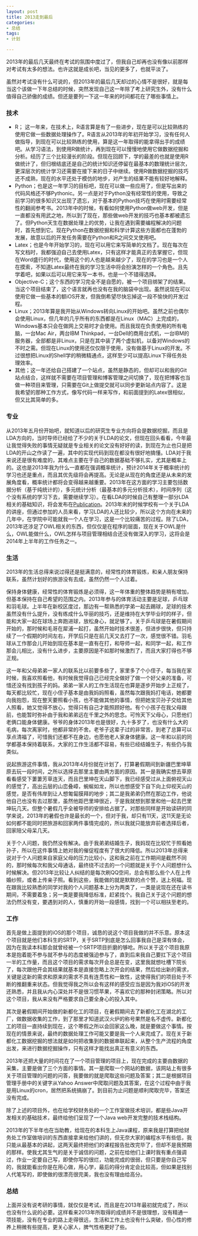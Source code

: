 ```yaml
---
layout: post
title: 2013走到最后
categories:
- 总结
tags:
- 计划

---
```


2013年的最后几天最终在考试的氛围中度过了，但我自己却再也没有像以前那样对考试有太多的想法。也许这就是成长吧，当见的更多了，也就平淡了。

虽然对考试没有什么可说的，但2013年的最后几天却过的心情不是很好，就是每当这个该做一下年总结的时候，突然发现自己这一年除了考上研究生外，没有什么值得自己骄傲的成绩。但还是要列一下这一年来的时间都花在了哪些事情上。

### 技术
* R； 这一年来，在技术上，R语言算是有了一些进步，现在是可以比较熟练的使用它做一些数据处理操作了。R语言从2013年的年初开始学习，没有任何人做指导，到现在可以比较熟练的使用，算是这一年取得的能拿得出手的成绩吧。从学习语法，到使用R做统计，再到现在可以慢慢地使用它做数据挖掘和分析。经历了三个比较漫长的阶段。但现在回顾下，学的最差的也就是使用R做统计了，但归根结底还是自己的统计知识还停留在最基本的数理统计层次，更深层次的统计学习还需要在接下来的日子中继续。使用R做数据挖掘的技巧还不成熟，现在的水平还处于模仿的地步，对产生的结果不能有较好地解释。
* Python；也是这一年学习的目标吧，现在可以做一些应用了，但是写出来的代码风格还不够Pythonic。另一点是对于Python没有经常性的使用，导致之前学习的很多知识又出现了遗忘，对于基本的Python技巧在使用时需要经常性的翻阅参考书。2013年中的时候，有看如何使用Python做web开发，但是一直都没有用武之地，所以到了现在，那些做web开发的技巧也基本都被遗忘了。但Python天生在数据处理上的优势，让我在遇到需要编程解决的问题时，首先想到它。现在Python在数据挖掘和科学计算这些方面都也在蓬勃的发展，故意以后的开发任务需要在Python和R之间交叉使用吧。
* Latex；也是今年开始学习的，现在可以用它来写简单的文档了。现在每次在写文档时，我都强迫自己去使用Latex，只有这样才能真正的去掌握它，但现在Word盛行的时代，使用这个的人也是越来越少了，现在的学习也是一个人在摸索，不知道Latex最终在我的学习生活中将会扮演怎样的一个角色。且先学着吧，如果以后可以用它来写一本书，也是一个不错得选择。
* Objective-C；这个东西的学习完全不是自愿的，被一个项目绑架了的结果。当这个项目结束了，这个语言就再也没有在我的脑袋中出现。虽然说现在可以使用它做一些基本的额iOS开发，但我倒希望尽快忘掉这一段不愉快的开发过程。
* Linux；2013年算是我开始从Windows转向Linux的开始吧。虽然之前也偶尔会使用Linux，但几年的几乎所有的东西都是在Linux（MAC）上完成的，Windows基本只会在做网上交易时才会使用。而且我现在负责使用的所有电脑，一台Mac Air，两台IBM Thinkpad，一台Dell的商用台式机，一台IBM的服务器，全部都是非Linux，只是在其中装了两个虚拟机，以备对Windows的不时之需。但现在Linux的使用还仅仅限于使用，没有做基于Linux的开发。不过很想把Linux的Shell学的稍微精通点，这样至少可以提高Linux下得任务处理效率。
* 其他；这一年还给自己搭建了一个站点，虽然是静态的，但却可以和我的Git站点结合，这样就不需要在项目管理和博客管理之间切换了，现在把博客也当做一种项目来管理，只需要在Git上做提交就可以同步更新站点内容了。这是我希望的那种工作方式，像写代码一样来写作，和前面提到的Latex很相似，但又比其简单的多。

### 专业
从2013年五月份开始吧，就知道以后的研究生专业方向将会是数据挖掘，而且是LDA方向的，当时导师已经给了不少的关于LDA的论文，但现在回头看看，今年最让我觉得失败的事情无疑就是专业相关的论文没有好好的读，到现在为止也只是把LDA的开山之作读了一遍，其中的实现代码到现在都没有很好地搞懂。LDA对于我来说还是很有难度的，其难点主要在于自己的数据基础不够扎实，尤其是概率上的。这也是2013年我为什么一直都在强调概率统计，预计2014年关于概率统计的学习也还是重点，而且其优先级将会再提高。无论是从现在的角度还是从未来的发展角度看，概率统计都将会变得越来越重要。2013年在这方面的学习主要包括数据分析（基于纯统计的），多元统计分析（最基本的多元分析技术），时间序列（这个没有系统的学习下去，需要继续学习）。在看LDA的时候自己有整理一部分LDA相关的基础知识，将会发布在[Publication](http://jeff-lee.name/topics/publication/)。2013年末的时候学校有一个关于LDA的讲座，但通过参加的人员来看，学习LDA的人还比较少，所以这个方向在未来的几年中，在学院中可能就我一个人在学习，这是一个比较痛苦的过程。除了LDA，2013年还涉足了OWL相关的东西，但仅仅是在程序的层面，现在关于OWL是什么，OWL能做什么，OWL怎样与项目管理相结合还没有做深入的学习，这将会是2014年上半年的工作任务之一。

### 生活
2013年的生活总得来说过得还是挺满意的，经常性的体育锻炼，和亲人朋友保持联系，虽然计划好的旅游没有去成，虽然仍然一个人过着。

保持身体健康，经常性的体育锻炼是必须得，这一年体重的整体趋势是稍有增加，但基本保持在自己希望的范围之内。2013年参与的体育活动主要是足球，乒乓球和羽毛球。上半年在新校区度过，那边有一帮熟悉的学弟一起去踢球，足球的技术虽然没有什么提升，没有练成什么华丽的技巧，还是维持在大学毕业时的样子，但能和大家一起在球场上奔跑进球，放松身心，就足够了。关于乒乓球是在暑假期间开始的，那时候和毛哥在犀浦一起打，虽然开始时技术很差，但进步很快，但只持续了一个假期的时间左右，开学后只是在前几天又去打了一次，感觉很不错。羽毛球从工作那会儿开始到现在基本是一直有在打，和导师一起，和同学一起，和工作那会儿相比，没有什么进步，主要原因是不如那时候激烈了，而且大家打得也不够正规。

这一年和父母弟弟一家人的联系比以前要多些了，家里多了个小侄子，每当我在家时候，我喜欢照看他，有时候我觉得自己已经完全做好了做一个好父亲的准备，可惜还没有找到孩子的妈。弟弟一家人的工作生活现在也算是逐步开始步上正规了，每天都比较忙，现在小侄子基本是由我妈妈照看，虽然每次跟我妈打电话，她都要向我抱怨，现在整天要照看小孩，也不能做其他的事情，但把她宝贝孙子交给其他人照看，她又觉得不放心，觉得只有自己才能照顾好他。有个小孩子在我父母跟前，也能暂时弥补由于我和弟弟远在千里之外的思念。可怜天下父母心，只愿他们老俩口能身体健康。爷爷的身体2013年也是很好，九十多岁了，也没有什么大的毛病，每次离家时，他都非常的不舍。老爷子这辈子过的非常苦，到老了总算可以享点清福了，可惜我们还都不在身边，也愿他老人家身体健康。这一年和以前的同学都基本保持着联系，大家的工作生活都不容易，有些已经结婚生子，有些仍与我类似。

说起旅游这件事情，我从2013年4月份就在计划了，打算暑假期间到新疆巴里坤草原去玩一段时间，之所以选择去那里主要由两方面的原因。其一是我确实想去草原看看感受下萋萋芳草连天，而且巴里坤在天山脚下，我已经感受过从上面俯视天山的感觉了，高出云层的山峦叠嶂，蜿蜒如龙，所以也想感受下自下向上仰视天山的感觉，是否有伟岸到让人想匍匐膜拜的地步；其二是我弟弟仍然在那边工作，他说他自己也没有去过那里，虽然他距巴里坤很近，于是我就想到那里和他一起去巴里坤玩几天。但整个暑假几乎全被导师的安排给占据了。对那些同样是开始读研的同学来说，2013年的暑假也许是最长的一个，但对于我，却只有11天，这11天是无论如何都不能同时把旅游和回家两件事情完成的，所以我就只能放弃前者选择后者，回家陪父母呆几天。

关于个人问题，我仍然没有解决。由于我弟弟结婚生子，我妈现在比较忙于照看她孙子，所以在这件事情上她对我的催促程度有了很大的降低。所以2013年总得来说对于个人问题来自家庭父母的压力比较小，这和我之前在工作期间是截然不同的，那时候每次和我父母通话，最终绕不过去的一个问题就是关于个人问题想什么时候解决。但2013年比较让人纠结的是每次刷QQ空间，总会有那么些个人在上传婚纱照，或者上传亲子照。看到这些，我能做的就是默默的点个赞，送上祝福。现在跟我比较熟悉的同学对我的个人问题基本上分为两类了，一类是说现在还在读书期间，不需要着急；另一类是要我降低标准，赶紧找个。我自己关于这个问题的想法仍然没有变，要遇到对的人，慎重的开始一段感情，找到一个可以相扶至老的。

### 工作
首先是做上面提到的iOS的那个项目，诚恳的说这个项目我做的并不乐意。原本这个项目就是他们本科生的SRTP，关于SRTP到底是怎么回事我自己是深有体会，因为在我读本科那会就曾经被一个SRTP项目折磨的够呛。所以关于这个项目我原本是抱着能不参与就不参与的态度被强迫参与了，直到后来我自己要扛下这个项目一半的工作量，而且这个项目的需求每次开会总是在变，这里我就想吐槽下院长了，每次跟他开会其结果就基本是直接忽略上次开会的结果，然后给出新的需求，关键是这新的需求和原来的需求不具有连贯性和一致性，这使得我们的项目处于不断的推翻重来状态。但我觉得我之所以会有这样的感受应当是因为我对iOS的开发还熟悉，并且我从内心深处并不是很习惯苹果，不喜欢它的那种封闭策略。所以对这个项目，我从来没有严格要求自己要全身心的投入其中。

其次是暑假期间开始做的新都化工的项目，在暑假期间去了新都化工在湖北的工厂，做数据收集的工作，到了那里才知道武汉火炉的称号果然是名不虚传。新都化工的项目一直持续到现在，这个寒假之所以会回家这么晚，就是要做这个事情。按现在的情景来说，最终的数据处理工作可能又要是我一个人来完成了。现在关于新都化工数据挖掘的想法就是如何把收集到的数据串联起来，从整个生产流程的角度出发，来进行数据挖掘操作，只有这样才能找出真正有意义的东西。

2013年还把大量的时间花在了一个项目管理的项目上，现在完成的主要由数据的采集，主要是做了三个方面的事情。其一是爬取一个网站的数据，该网站上有很多关于项目管理的问题的问答，我要做的就是爬取这些问题及答案；其二是根据项目管理手册中的关键字从Yahoo Answer中爬取问题及其答案，在这个过程中由于我是用Linux的cron，居然把系统搞崩了。到目前为止问题是顺利爬取完毕，答案还没有完成。

除了上述的项目外，也在给学校财务处的一个工作室做技术培训，都是些Java开发相关的基础技术，最终给他们呈现了一个Java web开发完整的技术栈结构。

2013年的下半年也在当助教，给现在的本科生上Java课程，原来我是打算把给财务处工作室做培训的东西直接拿来给他们讲的，但无奈大家的编程水平有些低，我只能从最基本的讲起，这两天最终把他们的课程报告批改完毕了，但却不是我预期的那样。使我尤其生气的是关于诚信的问题，之前在给他们上课时我有重点强调过，作业一定要自己写，即使你写的很烂，功能完成的很弱，但只要是你自己写的，我就能看出你是在用心做，用心学，最后的得分肯定会比较高，但如果是找别人代笔写的，即使做的很漂亮很完美，我也没有理由给高分。

### 总结

上面并没有说考研的事情，就仅仅是考试，而且是在2013年最初就完成了，所以也没有什么说的必要。这样看来2013年所取得的成绩并不是很理想，没有精通一项技能，没有在专业的路上走得很远，生活和工作上也没有什么突破，但心性的修养上稍微有些提高，更关心家人，脾气性格更好了些。


